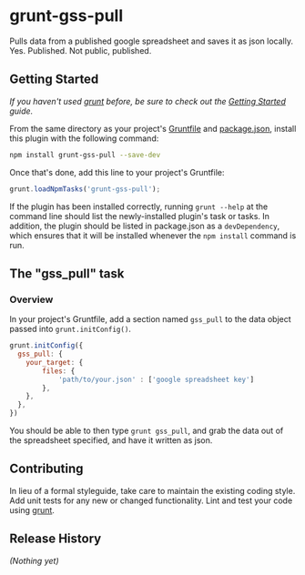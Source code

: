 # grunt-gss-pull

Pulls data from a published google spreadsheet and saves it as json locally.
Yes. Published. Not public, published.

## Getting Started
_If you haven't used [grunt][] before, be sure to check out the [Getting Started][] guide._

From the same directory as your project's [Gruntfile][Getting Started] and [package.json][], install this plugin with the following command:

```bash
npm install grunt-gss-pull --save-dev
```

Once that's done, add this line to your project's Gruntfile:

```js
grunt.loadNpmTasks('grunt-gss-pull');
```

If the plugin has been installed correctly, running `grunt --help` at the command line should list the newly-installed plugin's task or tasks. In addition, the plugin should be listed in package.json as a `devDependency`, which ensures that it will be installed whenever the `npm install` command is run.

[grunt]: http://gruntjs.com/
[Getting Started]: https://github.com/gruntjs/grunt/blob/devel/docs/getting_started.md
[package.json]: https://npmjs.org/doc/json.html

## The "gss_pull" task

### Overview
In your project's Gruntfile, add a section named `gss_pull` to the data object passed into `grunt.initConfig()`.

```js
grunt.initConfig({
  gss_pull: {
    your_target: {
        files: {
            'path/to/your.json' : ['google spreadsheet key']
        },
    },
  },
})
```

You should be able to then type `grunt gss_pull`, and grab the data out of the spreadsheet specified, and have it written as json.

## Contributing
In lieu of a formal styleguide, take care to maintain the existing coding style. Add unit tests for any new or changed functionality. Lint and test your code using [grunt][].

## Release History
_(Nothing yet)_

